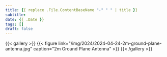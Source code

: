 ```yaml
---
title: {{ replace .File.ContentBaseName "-" " " | title }}
subtitle: 
date: {{ .Date }}
tags: []
draft: false
---
```


<!--more-->

{{< gallery >}}
{{< figure link="/img/2024/2024-04-24-2m-ground-plane-antenna.jpg" caption="2m Ground Plane Antenna" >}}
{{< /gallery >}}
